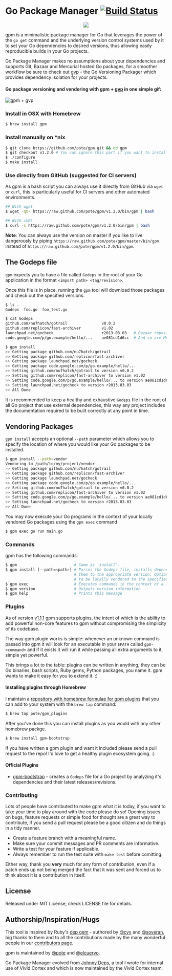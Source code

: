 # Go Package Manager [![Build Status](https://travis-ci.org/pote/gpm.png?branch=master)](https://travis-ci.org/pote/gpm)

<div align="center">
  <img src="http://f.cl.ly/items/2r0a3S140z2g0d0A411X/gpm.png">
</div>


gpm is a minimalistic package manager for Go that leverages the power of the `go get` command and the underlying version control systems used by it to set your Go dependencies to desired versions, thus allowing easily reproducible builds in your Go projects.

Go Package Manager makes no assumptions about your dependencies and supports Git, Bazaar and Mercurial hosted Go packages, for a smoother workflow be sure to check out [gvp](https://github.com/pote/gvp) - the Go Versioning Packager which  provides dependency isolation for your projects.

#### Go package versioning and vendoring with gpm + [gvp](https://github.com/pote/gvp) in one simple gif:

![gpm + gvp](./gpm_install.gif)


### Install in OSX with Homebrew

```bash
$ brew install gpm
```

### Install manually on *nix

```bash
$ git clone https://github.com/pote/gpm.git && cd gpm
$ git checkout v1.2.0 # You can ignore this part if you want to install HEAD.
$ ./configure
$ make install
```

### Use directly from GitHub (suggested for CI servers)

As gpm is a bash script you can always use it directly from GitHub via `wget` or `curl`, this is particularly useful for CI servers and other automated environments. 

```bash
## With wget
$ wget -qO- https://raw.github.com/pote/gpm/v1.2.0/bin/gpm | bash

## With cURL
$ curl -s https://raw.github.com/pote/gpm/v1.2.0/bin/gpm | bash
```

**Note**: You can always use the version on master if you like to live dangerously by piping `https://raw.github.com/pote/gpm/master/bin/gpm` instead of `https://raw.github.com/pote/gpm/v1.2.0/bin/gpm`.

## The Godeps file

`gpm` expects you to have a file called `Godeps` in the root of your Go application in the format `<import path> <tag/revision>`.

Once this file is in place, running the `gpm` tool will download those packages and check out the specified versions.

```bash
$ ls .
Godeps  foo.go  foo_test.go

$ cat Godeps
github.com/nu7hatch/gotrail               v0.0.2
github.com/replicon/fast-archiver         v1.02
launchpad.net/gocheck                     r2013.03.03   # Bazaar repositories are supported
code.google.com/p/go.example/hello/...    ae081cd1d6cc  # And so are Mercurial ones

$ gpm install
>> Getting package github.com/nu7hatch/gotrail
>> Getting package github.com/replicon/fast-archiver
>> Getting package launchpad.net/gocheck
>> Getting package code.google.com/p/go.example/hello/...
>> Setting github.com/nu7hatch/gotrail to version v0.0.2
>> Setting github.com/replicon/fast-archiver to version v1.02
>> Setting code.google.com/p/go.example/hello/... to version ae081cd1d6cc
>> Setting launchpad.net/gocheck to version r2013.03.03
>> All Done
```

It is recommended to keep a healthy and exhaustive `Godeps` file in the root of all Go project that use external dependencies,
this way any project includes the documentation required to be built correctly at any point in time.

## Vendoring Packages

`gpm install` accepts an optional `--path` parameter which allows you to specify the location of where you would like your Go packages to be installed.

```bash
$ gpm install --path=vendor
Vendoring to /path/to/my/project/vendor
>> Getting package github.com/nu7hatch/gotrail
>> Getting package github.com/replicon/fast-archiver
>> Getting package launchpad.net/gocheck
>> Getting package code.google.com/p/go.example/hello/...
>> Setting github.com/nu7hatch/gotrail to version v0.0.2
>> Setting github.com/replicon/fast-archiver to version v1.02
>> Setting code.google.com/p/go.example/hello/... to version ae081cd1d6cc
>> Setting launchpad.net/gocheck to version r2013.03.03
>> All Done
```
You may now execute your Go programs in the context of your locally vendored Go packages using the `gpm exec` command

```bash
$ gpm exec go run main.go
```

### Commands

gpm has the following commands:

```bash
$ gpm                         # Same as 'install'.
$ gpm install [--path=<path>] # Parses the Godeps file, installs dependencies and sets
                              # them to the appropriate version. Optionally allows Godeps
                              # to be locally vendored to the specified path
$ gpm exec                    # Executes commands in the context of a locally vendored GOPATH if it exists
$ gpm version                 # Outputs version information
$ gpm help                    # Prints this message
```

### Plugins

As of version [v1.1.1](https://github.com/pote/gpm/releases/tag/v1.1.1) gpm supports plugins, the intent of which is the ability to add powerful non-core features to gpm without compromising the simplicity of its codebase. 

The way gpm plugin works is simple: whenever an unknown command is passed into gpm it will look for an executable in your `$PATH` called `gpm-<command>` and if it exists it will run it while passing all extra arguments to it, simple yet powerful.

This brings a lot to the table: plugins can be written in anything, they can be Go binaries, bash scripts, Ruby gems, Python packages, you name it. gpm wants to make it easy for you to extend it. :)

#### Installing plugins through Homebrew

I maintain a [repository with homebrew formulae for gpm plugins](https://github.com/pote/homebrew-gpm_plugins) that you can add to your system with the `brew tap` command:

```bash
$ brew tap pote/gpm_plugins
```

After you've done this you can install plugins as you would with any other homebrew packge.

```bash
$ brew install gpm-bootstrap
```

If you have written a gpm plugin and want it included please send a pull request to the repo! I'd love to get a healthy plugin ecosystem going. :) 

#### Official Plugins

* [gpm-bootstrap](https://github.com/pote/gpm-bootstrap) - creates a `Godeps` file for a Go project by analyzing it's dependencies and their latest releases/revisions.


### Contributing

Lots of people have contributed to make gpm what it is today, if you want to take your time to play around
with the code please do so! Opening issues on bugs, feature requests or simple food for thought are a great
way to contribute, if you send a pull request please be a good citizen and do things in a tidy manner.

* Create a feature branch with a meaningful name.
* Make sure your commit messages and PR comments are informative.
* Write a test for your feature if applicable.
* Always remember to run the test suite with `make test` before comitting.

Either way, thank you **very** much for any form of contribution, even if a patch ends up not being merged
the fact that it was sent and forced us to think about it is a contribution in itself.

## License

Released under MIT License, check LICENSE file for details.

## Authorship/Inspiration/Hugs

This tool is inspired by Ruby's [dep gem](http://cyx.github.io/dep/) - authored by [@cyx](http://cyx.is/) and [@soveran](http://soveran.com/), big thanks to them and to all the contributions made by the many wonderful people in our [contributors page](https://github.com/pote/gpm/graphs/contributors).

gpm is maintained by [@pote](https://github.com/pote) and [@elcuervo](https:/github.com/elcuervo).

Go Package Manager evolved from [Johnny Deps](https://github.com/VividCortex/johnny-deps), a tool I wrote for internal use of Vivid Cortex and which is now maintained by the Vivid Cortex team.

